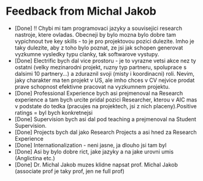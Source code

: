 # Feedback from Michal Jakob

- [Done] !! Chybi mi tam programovaci jazyky a souvisejici research nastroje, ktere ovladas. Obecneji by bylo mozna bylo dobre tam vypichnout tve key skills - to je pro projektovou pozici dulezite. Imho je taky dulezite, aby z toho bylo poznat, ze jsi jak schopen generovat vyzkumne vysledky typu clanky, tak softwarove vystupy.
- [Done] Electrific bych dal vice prostoru - je to vyrazne vetsi akce nez ty ostatni (velky mezinarodni projekt, ruzny typ partneru, spoluprace s dalsimi 10 partnery...) a zduraznil svoji (misty i koordinacni) roli. Nevim, jaky charakter ma ten projekt v US, ale imho chces v CV nejvice prodat prave schopnost efektivne pracovat na vyzkumnem projektu.
- [Done] Professional Experience bych asi prejmenoval na Research experience a tam bych urcite pridal pozici Researcher, kterou v AIC mas v podstate do tedka (pracujes na projektech, jsi z nich placeny).Positive ratings = byl bych konkretnejsi
- [Done] Supervision bych asi dal pod teaching a prejmenoval na Student Supervision.
- [Done] Projects bych dal jako Research Projects a asi hned za Research Experience
- [Done] Internationalization - neni jasne, ja dlouho jsi tam byl
- [Done] Asi by bylo dobre rict, jake jazyky a na jake urovni umis (Anglictina etc.)
- [Done] Dr. Michal Jakob muzes klidne napsat prof. Michal Jakob (associate prof je taky prof, jen ne full prof)